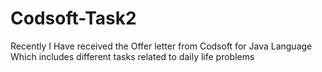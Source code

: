 # Codsoft-Task2
Recently I Have received the Offer letter from Codsoft for Java Language Which includes different tasks related to daily life problems
